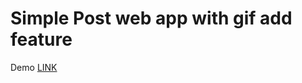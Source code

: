 # Simple Post web app with gif add feature


Demo [LINK]("https://tunikipatinaveen.github.io/taskgify/")
